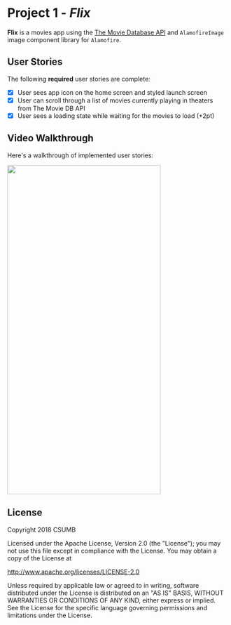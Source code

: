 # Project 1 - *Flix*

**Flix** is a movies app using the [The Movie Database API](http://docs.themoviedb.apiary.io/#) and ```AlamofireImage``` image component library for ```Alamofire```.

## User Stories

The following **required** user stories are complete:

- [x] User sees app icon on the home screen and styled launch screen
- [x] User can scroll through a list of movies currently playing in theaters from The Movie DB API
- [x] User sees a loading state while waiting for the movies to load (+2pt)

## Video Walkthrough

Here's a walkthrough of implemented user stories:

<a href="flix_1.gif"><img src="flix_1.gif" height="750" width="350"></a>

## License

Copyright 2018 CSUMB

Licensed under the Apache License, Version 2.0 (the "License");
you may not use this file except in compliance with the License.
You may obtain a copy of the License at

http://www.apache.org/licenses/LICENSE-2.0

Unless required by applicable law or agreed to in writing, software
distributed under the License is distributed on an "AS IS" BASIS,
WITHOUT WARRANTIES OR CONDITIONS OF ANY KIND, either express or implied.
See the License for the specific language governing permissions and
limitations under the License.

